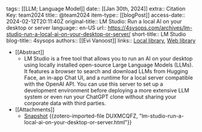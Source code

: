 tags:: [[LLM; Language Model]]
date:: [[Jan 30th, 2024]]
extra:: Citation Key: team2024
title:: @team2024
item-type:: [[blogPost]]
access-date:: 2024-02-12T20:11:40Z
original-title:: LM Studio: Run a local AI on your desktop or server
language:: en-US
url:: https://4sysops.com/archives/lm-studio-run-a-local-ai-on-your-desktop-or-server/
short-title:: LM Studio
blog-title:: 4sysops
authors:: [[Evi Vanoost]]
links:: [Local library](zotero://select/groups/2386895/items/66VVWDRW), [Web library](https://www.zotero.org/groups/2386895/items/66VVWDRW)

- [[Abstract]]
	- LM Studio is a free tool that allows you to run an AI on your desktop using locally installed open-source Large Language Models (LLMs). It features a browser to search and download LLMs from Hugging Face, an in-app Chat UI, and a runtime for a local server compatible with the OpenAI API. You can use this server to set up a development environment before deploying a more extensive LLM system or even run your ChatGPT clone without sharing your corporate data with third parties.
- [[Attachments]]
	- [Snapshot](https://4sysops.com/archives/lm-studio-run-a-local-ai-on-your-desktop-or-server/) {{zotero-imported-file DUXMCQFZ, "lm-studio-run-a-local-ai-on-your-desktop-or-server.html"}}